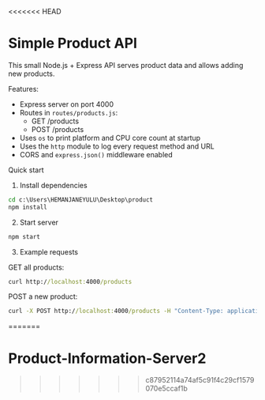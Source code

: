 <<<<<<< HEAD
# Simple Product API

This small Node.js + Express API serves product data and allows adding new products.

Features:
- Express server on port 4000
- Routes in `routes/products.js`:
  - GET /products
  - POST /products
- Uses `os` to print platform and CPU core count at startup
- Uses the `http` module to log every request method and URL
- CORS and `express.json()` middleware enabled

Quick start

1. Install dependencies

```cmd
cd c:\Users\HEMANJANEYULU\Desktop\product
npm install
```

2. Start server

```cmd
npm start
```

3. Example requests

GET all products:

```cmd
curl http://localhost:4000/products
```

POST a new product:

```cmd
curl -X POST http://localhost:4000/products -H "Content-Type: application/json" -d "{\"name\":\"New Item\", \"price\":19.99}"
```
=======
# Product-Information-Server2
>>>>>>> c87952114a74af5c91f4c29cf1579070e5ccaf1b
